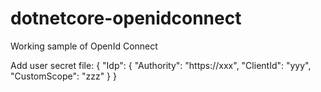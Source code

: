 # dotnetcore-openidconnect

Working sample of OpenId Connect 

Add user secret file:
{
    "Idp": {
        "Authority": "https://xxx",
        "ClientId": "yyy",
        "CustomScope": "zzz"
    }
}
